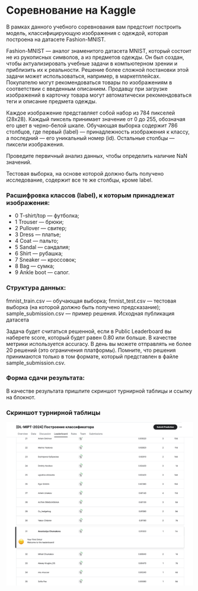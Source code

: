 # Соревнование на Kaggle

В рамках данного учебного соревнования вам предстоит построить модель, классифицирующую изображения с одеждой, которая построена на датасете Fashion-MNIST.

Fashion-MNIST — аналог знаменитого датасета MNIST, который состоит не из рукописных символов, а из предметов одежды. Он был создан, чтобы актуализировать учебные задачи в компьютерном зрении и приблизить их к реальности.
Решение более сложной постановки этой задачи может использоваться, например, в маркетплейсах. Покупателю могут рекомендоваться товары по изображениям в соответствии с введенным описанием. Продавцу при загрузке изображений в карточку товара могут автоматически рекомендоваться теги и описание предмета одежды.

Каждое изображение представляет собой набор из 784 пикселей (28x28). Каждый пиксель принимает значение от 0 до 255, обозначая его цвет в черно-белой шкале. Обучающая выборка содержит 786 столбцов, где первый (label) — принадлежность изображения к классу, а последний — его уникальный номер (id). Остальные столбцы — пиксели изображения.

Проведите первичный анализ данных, чтобы определить наличие NaN значений.

Тестовая выборка, на основе которой должно быть получено исследование, содержит все те же столбцы, кроме label.

### Расшифровка классов (label), к которым принадлежат изображения:

 - 0 T-shirt/top — футболка;
 - 1 Trouser — брюки;
 - 2 Pullover — свитер;
 - 3 Dress — платье;
 - 4 Coat — пальто;
 - 5 Sandal — сандалия;
 - 6 Shirt — рубашка;
 - 7 Sneaker — кроссовок;
 - 8 Bag — сумка;
 - 9 Ankle boot — сапог.

### Структура данных:

fmnist_train.csv — обучающая выборка;
fmnist_test.csv — тестовая выборка (на которой должно быть получено предсказание);
sample_submission.csv — пример решения.
Исходная публикация датасета

Задача будет считаться решенной, если в Public Leaderboard вы наберете score, который будет равен 0.80 или больше. В качестве метрики используется accuracy. В день вы можете отправлять не более 20 решений (это ограничения платформы). Помните, что решения принимаются только в том формате, который представлен в файле sample_submission.csv.

### Форма сдачи результата:
В качестве результата пришлите скриншот турнирной таблицы и ссылку на блокнот.


### Скриншот турнирной таблицы
![img.png](img.png)